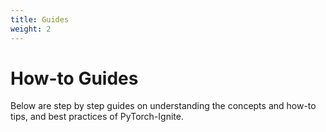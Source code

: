 ```yaml
---
title: Guides
weight: 2
---
```


# How-to Guides

Below are step by step guides on understanding the concepts and how-to tips, and best practices of PyTorch-Ignite.
